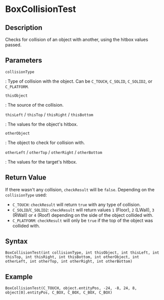 # BoxCollisionTest

## Description
Checks for collision of an object with another, using the hitbox values passed.

## Parameters
`collisionType`

:   Type of collision with the object. Can be `C_TOUCH`, `C_SOLID`, `C_SOLID2`, or `C_PLATFORM`.

`thisObject`

:   The source of the collision.

`thisLeft` / `thisTop` / `thisRight` / `thisBottom`

:   The values for the object's hitbox.

`otherObject`

:   The object to check for collision with.

`otherLeft` / `otherTop` / `otherRight` / `otherBottom`

:   The values for the target's hitbox.

## Return Value
If there wasn't any collision, `checkResult` will be `false`.
Depending on the `collisionType` used:

- `C_TOUCH`: `checkResult` will return `true` with any type of collision.
- `C_SOLID`/`C_SOLID2`: `checkResult` will return values `1` (Floor), `2` (LWall), `3` (RWall) or `4` (Roof) depending on the side of the object collided with.
- `C_PLATFORM`: `checkResult` will only be `true` if the top of the object was collided with.

## Syntax
```
BoxCollisionTest(int collisionType, int thisObject, int thisLeft, int thisTop, int thisRight, int thisBottom, int otherObject, int otherLeft, int otherTop, int otherRight, int otherBottom)
```

## Example
```
BoxCollisionTest(C_TOUCH, object.entityPos, -24, -8, 24, 8, object[0].entityPos, C_BOX, C_BOX, C_BOX, C_BOX)
```